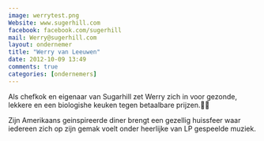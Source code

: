 ```yaml
---
image: werrytest.png
Website: www.sugerhill.com
facebook: facebook.com/sugerhill
mail: Werry@sugerhill.com
layout: ondernemer
title: "Werry van Leeuwen"
date: 2012-10-09 13:49
comments: true
categories: [ondernemers]
---
```




Als chefkok en eigenaar van Sugarhill zet Werry zich in voor gezonde, lekkere en een biologishe keuken tegen betaalbare prijzen.  

Zijn Amerikaans geinspireerde diner brengt een gezellig huissfeer waar iedereen zich op zijn gemak voelt onder heerlijke van LP gespeelde muziek.
